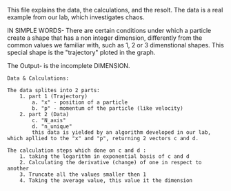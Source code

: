 This file explains the data, the calculations, and the resolt.
The data is a real example from our lab, which investigates chaos.

IN SIMPLE WORDS- There are certain conditions under which a particle create a shape that has a non integer dimension, differently from the common values we familiar with, such as 1, 2 or 3 dimenstional shapes.
This special shape is the "trajectory" ploted in the graph.

The Output- is the incomplete DIMENSION.

~~~~~~~~~~~~~~~~~~~~~~~~~~~~~~~~~~~~~~~~~~~~~~~~~~~~~~~~~~~~
Data & Calculations: 

The data splites into 2 parts:
    1. part 1 (Trajectory)
        a. "x" - position of a particle 
        b. "p" - momentum of the particle (like velocity)
    2. part 2 (Data)
        c. "N_axis" 
        d. "n_unique" 
        this data is yielded by an algorithm developed in our lab, which apllied to the "x" and "p", returning 2 vectors c and d. 

The calculation steps which done on c and d :
    1. taking the logarithm in exponential basis of c and d
    2. Calculating the derivative (change) of one in respect to another 
    3. Truncate all the values smaller then 1 
    4. Taking the average value, this value it the dimension